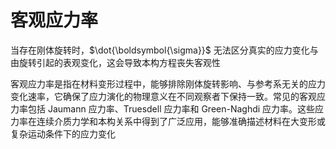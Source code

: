 # 客观应力率

当存在刚体旋转时，$\dot{\boldsymbol{\sigma}}$ 无法区分真实的应力变化与由旋转引起的表观变化，这会导致本构方程丧失客观性


客观应力率是指在材料变形过程中，能够排除刚体旋转影响、与参考系无关的应力变化速率，它确保了应力演化的物理意义在不同观察者下保持一致。常见的客观应力率包括 Jaumann 应力率、Truesdell 应力率和 Green-Naghdi 应力率。这些应力率在连续介质力学和本构关系中得到了广泛应用，能够准确描述材料在大变形或复杂运动条件下的应力变化

